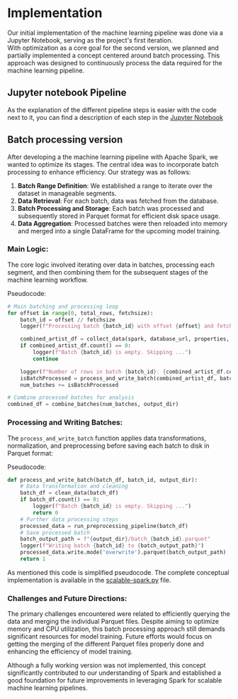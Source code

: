 # Implementation

Our initial implementation of the machine learning pipeline was done via a Jupyter Notebook, serving as the project's first iteration.  
With optimization as a core goal for the second version, we planned and partially implemented a concept centered around batch processing. This approach was designed to continuously process the data required for the machine learning pipeline.

## Jupyter notebook Pipeline

As the explanation of the different pipeline steps is easier with the code next to it, you can find a description of each step in the [Jupyter Notebook](../notebooks/spark.ipynb) 

## Batch processing version

After developing a the machine learning pipeline with Apache Spark, we wanted to optimize its stages. The central idea was to incorporate batch processing to enhance efficiency. Our strategy was as follows:

1. **Batch Range Definition**: We established a range to iterate over the dataset in manageable segments.
2. **Data Retrieval**: For each batch, data was fetched from the database.
3. **Batch Processing and Storage**: Each batch was processed and subsequently stored in Parquet format for efficient disk space usage.
4. **Data Aggregation**: Processed batches were then reloaded into memory and merged into a single DataFrame for the upcoming model training.

### Main Logic:

The core logic involved iterating over data in batches, processing each segment, and then combining them for the subsequent stages of the machine learning workflow.

Pseudocode:

```python
# Main batching and processing loop
for offset in range(0, total_rows, fetchsize):
    batch_id = offset // fetchsize
    logger(f"Processing batch {batch_id} with offset {offset} and fetchsize {fetchsize} ...")

    combined_artist_df = collect_data(spark, database_url, properties, fetchsize, offset)
    if combined_artist_df.count() == 0:
        logger(f"Batch {batch_id} is empty. Skipping ...")
        continue

    logger(f"Number of rows in batch {batch_id}: {combined_artist_df.count()}")
    isBatchProcessed = process_and_write_batch(combined_artist_df, batch_id, output_dir)
    num_batches += isBatchProcessed

# Combine processed batches for analysis
combined_df = combine_batches(num_batches, output_dir)
```

### Processing and Writing Batches:

The `process_and_write_batch` function applies data transformations, normalization, and preprocessing before saving each batch to disk in Parquet format:

Pseudocode:

```python
def process_and_write_batch(batch_df, batch_id, output_dir):
    # Data transformation and cleaning
    batch_df = clean_data(batch_df)
    if batch_df.count() == 0:
        logger(f"Batch {batch_id} is empty. Skipping ...")
        return 0
    # Further data processing steps
    processed_data = run_preprocessing_pipeline(batch_df)
    # Save processed batch
    batch_output_path = f"{output_dir}/batch_{batch_id}.parquet"
    logger(f"Writing batch {batch_id} to {batch_output_path}")
    processed_data.write.mode('overwrite').parquet(batch_output_path)
    return 1
```

As mentioned this code is simplified pseudocode. The complete conceptual implementation is available in the [scalable-spark.py](../notebooks/scalable-spark.py) file.

### Challenges and Future Directions:

The primary challenges encountered were related to efficiently querying the data and merging the individual Parquet files. Despite aiming to optimize memory and CPU utilization, this batch processing approach still demands significant resources for model training. Future efforts would focus on getting the merging of the different Parquet files properly done and enhancing the efficiency of model training.

Although a fully working version was not implemented, this concept significantly contributed to our understanding of Spark and established a good foundation for future improvements in leveraging Spark for scalable machine learning pipelines.
